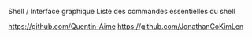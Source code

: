Shell / Interface graphique Liste des commandes essentielles du shell

https://github.com/Quentin-Aime
https://github.com/JonathanCoKimLen
